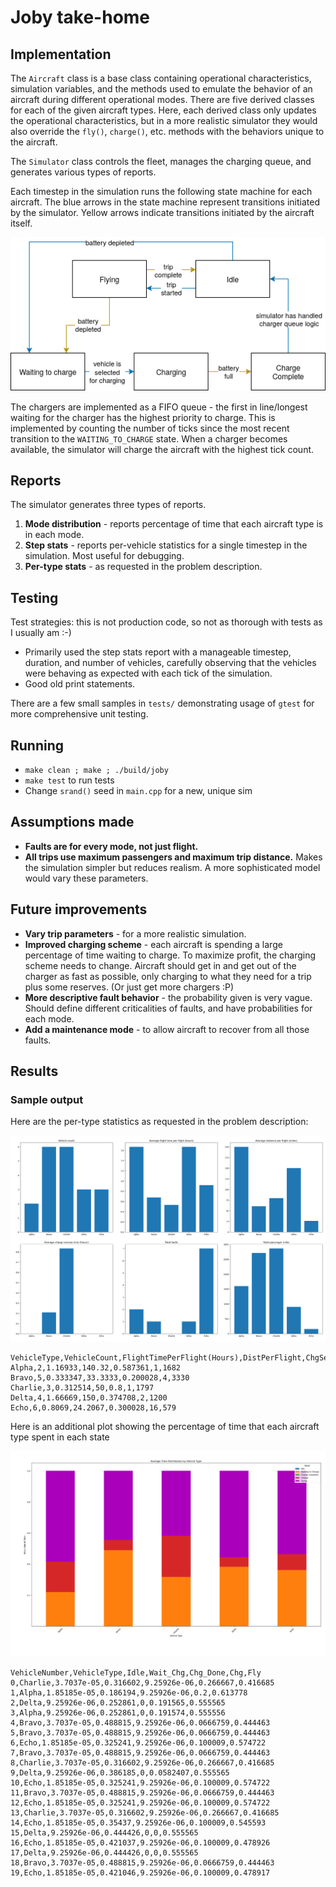 
# Joby take-home

## Implementation

The `Aircraft` class is a base class containing operational characteristics, simulation variables, and the methods used to emulate the behavior of an aircraft during different operational modes. There are five derived classes for each of the given aircraft types. Here, each derived class only updates the operational characteristics, but in a more realistic simulator they would also override the `fly()`, `charge()`, etc. methods with the behaviors unique to the aircraft.

The `Simulator` class controls the fleet, manages the charging queue, and generates various types of reports.

Each timestep in the simulation runs the following state machine for each aircraft. The blue arrows in the state machine represent transitions initiated by the simulator. Yellow arrows indicate transitions initiated by the aircraft itself.

![State diagram](state_diagram.png)

The chargers are implemented as a FIFO queue - the first in line/longest waiting for the charger has the highest priority to charge. This is implemented by counting the number of ticks since the most recent transition to the `WAITING_TO_CHARGE` state. When a charger becomes available, the simulator will charge the aircraft with the highest tick count.

## Reports

The simulator generates three types of reports.

1. **Mode distribution** - reports percentage of time that each aircraft type is in each mode.
2. **Step stats** - reports per-vehicle statistics for a single timestep in the simulation. Most useful for debugging.
3. **Per-type stats** - as requested in the problem description.

## Testing

Test strategies: this is not production code, so not as thorough with tests as I usually am :-)
- Primarily used the step stats report with a manageable timestep, duration, and number of vehicles, carefully observing that the vehicles were behaving as expected with each tick of the simulation.
- Good old print statements.

There are a few small samples in `tests/` demonstrating usage of `gtest` for more comprehensive unit testing.

## Running

- `make clean ; make ; ./build/joby`
- `make test` to run tests
- Change `srand()` seed in `main.cpp` for a new, unique sim

## Assumptions made
- **Faults are for every mode, not just flight.**
- **All trips use maximum passengers and maximum trip distance.** Makes the simulation simpler but reduces realism. A more sophisticated model would vary these parameters.

## Future improvements
- **Vary trip parameters** - for a more realistic simulation.
- **Improved charging scheme** - each aircraft is spending a large percentage of time waiting to charge. To maximize profit, the charging scheme needs to change. Aircraft should get in and get out of the charger as fast as possible, only charging to what they need for a trip plus some reserves. (Or just get more chargers :P)
- **More descriptive fault behavior** - the probability given is very vague. Should define different criticalities of faults, and have probabilities for each mode.
- **Add a maintenance mode** - to allow aircraft to recover from all those faults.

## Results

### Sample output

Here are the per-type statistics as requested in the problem description:

![Per-type statistics](type_stats.png)

```
VehicleType,VehicleCount,FlightTimePerFlight(Hours),DistPerFlight,ChgSessionTime,TotalFaults,TotalPassengerMiles
Alpha,2,1.16933,140.32,0.587361,1,1682
Bravo,5,0.333347,33.3333,0.200028,4,3330
Charlie,3,0.312514,50,0.8,1,1797
Delta,4,1.66669,150,0.374708,2,1200
Echo,6,0.8069,24.2067,0.300028,16,579
```

Here is an additional plot showing the percentage of time that each aircraft type spent in each state

![Mode distribution](mode_stats.png)

```
VehicleNumber,VehicleType,Idle,Wait_Chg,Chg_Done,Chg,Fly
0,Charlie,3.7037e-05,0.316602,9.25926e-06,0.266667,0.416685
1,Alpha,1.85185e-05,0.186194,9.25926e-06,0.2,0.613778
2,Delta,9.25926e-06,0.252861,0,0.191565,0.555565
3,Alpha,9.25926e-06,0.252861,0,0.191574,0.555556
4,Bravo,3.7037e-05,0.488815,9.25926e-06,0.0666759,0.444463
5,Bravo,3.7037e-05,0.488815,9.25926e-06,0.0666759,0.444463
6,Echo,1.85185e-05,0.325241,9.25926e-06,0.100009,0.574722
7,Bravo,3.7037e-05,0.488815,9.25926e-06,0.0666759,0.444463
8,Charlie,3.7037e-05,0.316602,9.25926e-06,0.266667,0.416685
9,Delta,9.25926e-06,0.386185,0,0.0582407,0.555565
10,Echo,1.85185e-05,0.325241,9.25926e-06,0.100009,0.574722
11,Bravo,3.7037e-05,0.488815,9.25926e-06,0.0666759,0.444463
12,Echo,1.85185e-05,0.325241,9.25926e-06,0.100009,0.574722
13,Charlie,3.7037e-05,0.316602,9.25926e-06,0.266667,0.416685
14,Echo,1.85185e-05,0.35437,9.25926e-06,0.100009,0.545593
15,Delta,9.25926e-06,0.444426,0,0,0.555565
16,Echo,1.85185e-05,0.421037,9.25926e-06,0.100009,0.478926
17,Delta,9.25926e-06,0.444426,0,0,0.555565
18,Bravo,3.7037e-05,0.488815,9.25926e-06,0.0666759,0.444463
19,Echo,1.85185e-05,0.421046,9.25926e-06,0.100009,0.478917
```
